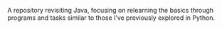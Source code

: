 A repository revisiting Java, focusing on relearning the basics through programs and tasks similar to those I’ve previously explored in Python.
